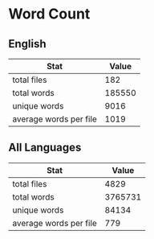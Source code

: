 # Word Count

## English

Stat | Value
---- | -----
total files | 182
total words | 185550
unique words | 9016
average words per file | 1019

## All Languages

Stat | Value
---- | -----
total files | 4829
total words | 3765731
unique words | 84134
average words per file | 779
